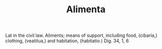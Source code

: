 ---
title: Alimenta
letter: A
permalink: "/definitions/alimenta.html"
body: Lat in the civil law. Aliments; means of support, including food, (cibaria,)
  clothing, (veatitua,) and habitation, (habitatio.) Dig. 34, 1, 6
published_at: '2018-07-07'
source: Black's Law Dictionary
layout: post
---